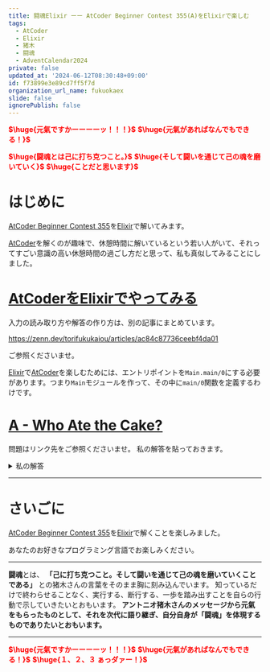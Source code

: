 ```yaml
---
title: 闘魂Elixir ーー AtCoder Beginner Contest 355(A)をElixirで楽しむ
tags:
  - AtCoder
  - Elixir
  - 猪木
  - 闘魂
  - AdventCalendar2024
private: false
updated_at: '2024-06-12T08:30:48+09:00'
id: f73899e3e89cd7ff5f7d
organization_url_name: fukuokaex
slide: false
ignorePublish: false
---
```

<b><font color="red">$\huge{元氣ですかーーーーッ！！！}$</font></b>
<b><font color="red">$\huge{元氣があればなんでもできる！}$</font></b>

<b><font color="red">$\huge{闘魂とは己に打ち克つこと。}$</font></b>
<b><font color="red">$\huge{そして闘いを通じて己の魂を磨いていく}$</font></b>
<b><font color="red">$\huge{ことだと思います}$</font></b>


# はじめに

[AtCoder Beginner Contest 355](https://atcoder.jp/contests/abc355)を[Elixir](https://elixir-lang.org/)で解いてみます。

[AtCoder](https://atcoder.jp/)を解くのが趣味で、休憩時間に解いているという若い人がいて、それってすごい意識の高い休憩時間の過ごし方だと思って、私も真似してみることにしました。


# [AtCoderをElixirでやってみる](https://zenn.dev/torifukukaiou/articles/ac84c87736ceebf4da01)

入力の読み取り方や解答の作り方は、別の記事にまとめています。


https://zenn.dev/torifukukaiou/articles/ac84c87736ceebf4da01

ご参照くださいませ。

[Elixir](https://elixir-lang.org/)で[AtCoder](https://atcoder.jp/)を楽しむためには、エントリポイントを`Main.main/0`にする必要があります。つまり`Main`モジュールを作って、その中に`main/0`関数を定義するわけです。

# [A - Who Ate the Cake?](https://atcoder.jp/contests/abc355/tasks/abc355_a)

問題はリンク先をご参照くださいませ。
私の解答を貼っておきます。


<details><summary>私の解答</summary>

_問題文を読んでいることを前提にひとこと解説をしておきます。_

`[1, 2, 3]`から入力値を削除して、残った要素数が1個なら犯人を特定でき、それ以外は特定できないという解法を取りました。
なんでも`6`から入力値の和を引くと答えを得られるという解法もあります。若い人に教えてもらいました。


```elixir
defmodule Main do
  def main do
    [a, b] =
      IO.read(:line) |> String.trim() |> String.split(" ") |> Enum.map(&String.to_integer/1)

    solve(a, b)
    |> IO.puts()
  end
  
  def solve(a, b) do
    map_set = MapSet.new([1, 2, 3]) |> MapSet.delete(a) |> MapSet.delete(b)
    size = MapSet.size(map_set)
    do_solve(size, map_set)
  end

  defp do_solve(2, _map_set), do: -1
  defp do_solve(1, map_set), do: MapSet.to_list(map_set) |> Enum.at(0)
end
```
</details>



---

# さいごに

[AtCoder Beginner Contest 355](https://atcoder.jp/contests/abc355)を[Elixir](https://elixir-lang.org/)で解くことを楽しみました。

あなたのお好きなプログラミング言語でお楽しみください。

---


**闘魂**とは、  **「己に打ち克つこと。そして闘いを通じて己の魂を磨いていくことである」** との猪木さんの言葉をそのまま胸に刻み込んでいます。
知っているだけで終わらせることなく、実行する、断行する、一歩を踏み出すことを自らの行動で示していきたいとおもいます。
**アントニオ猪木さんのメッセージから元氣をもらったものとして、それを次代に語り継ぎ、自分自身が「闘魂」を体現するものでありたいとおもいます。**

---

<b><font color="red">$\huge{元氣ですかーーーーッ！！！}$</font></b>
<b><font color="red">$\huge{元氣があればなんでもできる！}$</font></b>
<b><font color="red">$\huge{１、２、３ ぁっダァー！}$</font></b>
